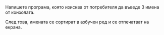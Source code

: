 Напишете програма, която изисква от потребителя да въведе 3 имена от
конзолата.

След това, имената се сортират в азбучен ред и се отпечатват на екрана.
